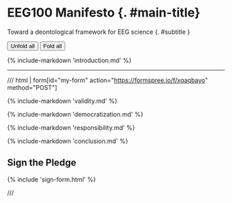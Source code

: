 # EEG100 Manifesto {. #main-title}
Toward a deontological framework for EEG science
{. #subtitle }

<button onclick="toggleFold(true)">Unfold all</button>
<button onclick="toggleFold(false)">Fold all</button>

{%
  include-markdown 'introduction.md'
%}


---

/// html | form[id="my-form" action="https://formspree.io/f/xqaqbayo" method="POST"]

{%
  include-markdown 'validity.md'
%}

{%
  include-markdown 'democratization.md'
%}

{%
  include-markdown 'responsibility.md'
%}

{%
  include-markdown 'conclusion.md'
%}

## Sign the Pledge

{% 
  include 'sign-form.html'
%}


///

